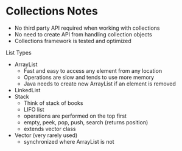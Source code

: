 # Collections Notes

- No third party API required when working with collections
- No need to create API from handling collection objects
- Collections framework is tested and optimized

List Types
- ArrayList
  - Fast and easy to access any element from any location
  - Operations are slow and tends to use more memory 
  - Java needs to create new ArrayList if an element is removed
- LinkedList
- Stack
  - Think of stack of books
  - LIFO list
  - operations are performed on the top first
  - empty, peek, pop, push, search (returns position)
  - extends vector class
- Vector (very rarely used)
  - synchronized where ArrayList is not
